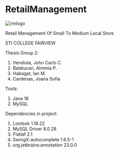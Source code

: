 # RetailManagement
![rmlogo](https://user-images.githubusercontent.com/66005799/161222398-c0085cc3-4d03-410d-a07d-bca45e43aad3.png)

Retail Management Of Small To Medium Local Store

STI COLLEGE FAIRVIEW

Thesis Group 2:
  1. Vendiola, John Carlo C.
  2. Balatucan, Almmia P.
  3. Habagat, Ian M.
  4. Cardenas, Joana Sofia

Tools:
  1. Java 18
  2. MySQL

Dependencies in project:
  1. Lombok 1.18.22
  2. MySQL Driver 8.0.28
  3. Flatlaf 2.1
  4. SwingX-autocomplete 1.6.5-1
  5. org.jetbrains:annotation 23.0.0


